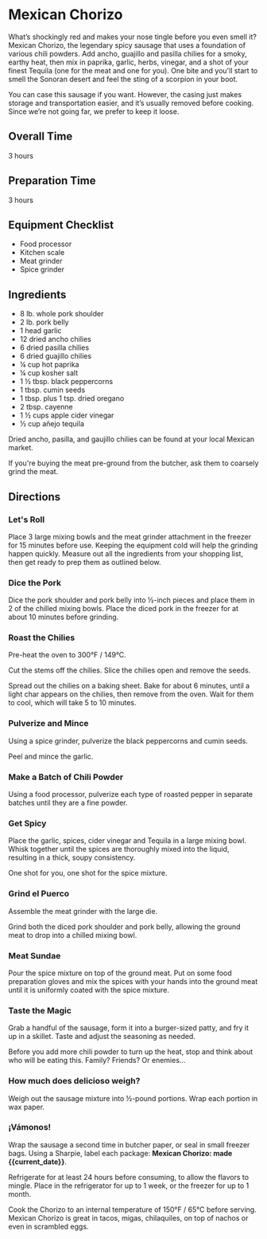 # Mexican Chorizo

What’s shockingly red and makes your nose tingle before you even smell it? Mexican Chorizo, the legendary spicy sausage that uses a foundation of various chili powders. Add ancho, guajillo and pasilla chilies for a smoky, earthy heat, then mix in paprika, garlic, herbs, vinegar, and a shot of your finest Tequila (one for the meat and one for you). One bite and you'll start to smell the Sonoran desert and feel the sting of a scorpion in your boot.
 
You can case this sausage if you want. However, the casing just makes storage and transportation easier, and it’s usually removed before cooking. Since we’re not going far, we prefer to keep it loose.

## Overall Time

3 hours

## Preparation Time

3 hours

## Equipment Checklist

* Food processor
* Kitchen scale
* Meat grinder
* Spice grinder

## Ingredients 

* 8 lb. whole pork shoulder
* 2 lb. pork belly
* 1 head garlic
* 12 dried ancho chilies
* 6 dried pasilla chilies
* 6 dried guajillo chilies
* ¼ cup hot paprika
* ¼ cup kosher salt
* 1 ½ tbsp. black peppercorns
* 1 tbsp. cumin seeds
* 1 tbsp. plus 1 tsp. dried oregano
* 2 tbsp. cayenne
* 1 ½ cups apple cider vinegar
* ½ cup añejo tequila

Dried ancho, pasilla, and gaujillo chilies can be found at your local Mexican market.

If you're buying the meat pre-ground from the butcher, ask them to coarsely grind the meat.

## Directions

### Let's Roll 

Place 3 large mixing bowls and the meat grinder attachment in the freezer for 15 minutes before use. Keeping the equipment cold will help the grinding happen quickly. Measure out all the ingredients from your shopping list, then get ready to prep them as outlined below.

### Dice the Pork

Dice the pork shoulder and pork belly into ½-inch pieces and place them in 2 of the chilled mixing bowls. Place the diced pork in the freezer for at about 10 minutes before grinding.

### Roast the Chilies

Pre-heat the oven to 300°F / 149°C.
 
Cut the stems off the chilies. Slice the chilies open and remove the seeds.
 
Spread out the chilies on a baking sheet. Bake for about 6 minutes, until a light char appears on the chilies, then remove from the oven. Wait for them to cool, which will take 5 to 10 minutes.

### Pulverize and Mince

Using a spice grinder, pulverize the black peppercorns and cumin seeds. 

Peel and mince the garlic.

### Make a Batch of Chili Powder

Using a food processor, pulverize each type of roasted pepper in separate batches until they are a fine powder.

### Get Spicy

Place the garlic, spices, cider vinegar and Tequila in a large mixing bowl. Whisk together until the spices are thoroughly mixed into the liquid, resulting in a thick, soupy consistency.

One shot for you, one shot for the spice mixture.

### Grind el Puerco

Assemble the meat grinder with the large die.

Grind both the diced pork shoulder and pork belly, allowing the ground meat to drop into a chilled mixing bowl.

### Meat Sundae

Pour the spice mixture on top of the ground meat. Put on some food preparation gloves and mix the spices with your hands into the ground meat until it is uniformly coated with the spice mixture.

### Taste the Magic

Grab a handful of the sausage, form it into a burger-sized patty, and fry it up in a skillet. Taste and adjust the seasoning as needed.

Before you add more chili powder to turn up the heat, stop and think about who will be eating this. Family? Friends? Or enemies...

### How much does delicioso weigh?

Weigh out the sausage mixture into ½-pound portions. Wrap each portion in wax paper.

### ¡Vámonos!

Wrap the sausage a second time in butcher paper, or seal in small freezer bags. Using a Sharpie, label each package: __Mexican Chorizo: made {{current_date}}__.
 
Refrigerate for at least 24 hours before consuming, to allow the flavors to mingle. Place in the refrigerator for up to 1 week, or the freezer for up to 1 month.
 
Cook the Chorizo to an internal temperature of 150°F / 65°C before serving. Mexican Chorizo is great in tacos, migas, chilaquiles, on top of nachos or even in scrambled eggs.
